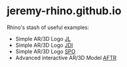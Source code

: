 # jeremy-rhino.github.io
 
Rhino's stash of useful examples:
<ul>
 <li>Simple AR/3D Logo <a href="https://jeremy-rhino.github.io/lablogo">JL</a></li>
 <li>Simple AR/3D Logo <a href="https://jeremy-rhino.github.io/jdilogo">JDI</a></li>
 <li>Simple AR/3D Logo <a href="https://jeremy-rhino.github.io/spologo">SPO</a></li>
 <li>Advanced interactive AR/3D Model <a href="https://jeremy-rhino.github.io/aftr">AFTR</a></li>
</ul>
